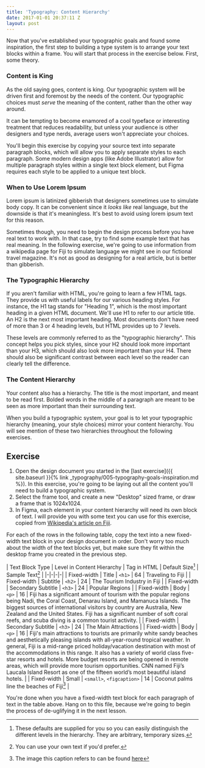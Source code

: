 ```yaml
---
title: 'Typography: Content Hierarchy'
date: 2017-01-01 20:37:11 Z
layout: post
---
```


Now that you've established your typographic goals and found some inspiration, the first step to building a type system is to arrange your text blocks within a frame. You will start that process in the exercise below. First, some theory.

### Content is King

As the old saying goes, content is king. Our typographic system will be driven first and foremost by the needs of the content. Our typographic choices must *serve* the meaning of the content, rather than the other way around.

It can be tempting to become enamored of a cool typeface or interesting treatment that reduces readability, but unless your audience is other designers and type nerds, average users won't appreciate your choices.

You'll begin this exercise by copying your source text into separate paragraph blocks, which will allow you to apply separate styles to each paragraph. Some modern design apps (like Adobe Illustrator) allow for multiple paragraph styles within a single text block element, but Figma requires each style to be applied to a unique text block.

### When to Use Lorem Ipsum

Lorem ipsum is latinized gibberish that designers sometimes use to simulate body copy. It can be convenient since it *looks like* real language, but the downside is that it's meaningless. It's best to avoid using lorem ipsum text for this reason.

Sometimes though, you need to begin the design process before you have real text to work with. In that case, try to find some example text that has real meaning. In the following exercise, we're going to use information from a wikipedia page for Fiji to simulate language we might see in our fictional travel magazine. It's not as good as designing for a real article, but is better than gibberish.

### The Typographic Hierarchy

If you aren't familiar with HTML, you're going to learn a few HTML tags. They provide us with useful labels for our various heading styles. For instance, the H1 tag stands for "Heading 1", which is the most important heading in a given HTML document. We'll use H1 to refer to our article title. An H2 is the next most important heading. Most documents don't have need of more than 3 or 4 heading levels, but HTML provides up to 7 levels.

These levels are commonly referred to as the "typographic hierarchy". This concept helps you pick styles, since your H2 should look more important than your H3, which should also look more important than your H4. There should also be significant contrast between each level so the reader can clearly tell the difference.

### The Content Hierarchy

Your content also has a hierarchy. The title is the most important, and meant to be read first. Bolded words in the middle of a paragraph are meant to be seen as more important than their surrounding text.

When you build a typographic system, your goal is to let your typographic hierarchy (meaning, your style choices) mirror your content hierarchy. You will see mention of these two hierarchies throughout the following exercises.

<!--more-->
## Exercise
1. Open the design document you started in the [last exercise]({{ site.baseurl }}{% link _typography/005-typography-goals-inspiration.md %}). In this exercise, you're going to be laying out all the content you'll need to build a typographic system.
2. Select the <span data-keyCombo="frame">frame tool</span>, and create a new "Desktop" sized frame, or draw a frame that is 1024x1024.
3. In Figma, each element in your content hierarchy will need its own block of text. I will provide you with some text you can use for this exercise, copied from [Wikipedia's article on Fiji](https://en.wikipedia.org/wiki/Fiji#Tourism).

For each of the rows in the following table, copy the text into a new fixed-width text block in your design document in order. Don't worry too much about the width of the text blocks yet, but make sure they fit within the desktop frame you created in the previous step.

| Text Block Type | Level in Content Hierarchy | Tag in HTML | Default Size[^1] | Sample Text[^2] |
|-|-|-|-|
| Fixed-width | Title | `<h1>` | 64 | Traveling to Fiji |
| Fixed-width | Subtitle | `<h2>` | 24 | The Tourism Industry in Fiji |
| Fixed-width | Secondary Subtitle | `<h3>` | 24 | Popular Regions |
| Fixed-width | Body | `<p>` | 16 | Fiji has a significant amount of tourism with the popular regions being Nadi, the Coral Coast, Denarau Island, and Mamanuca Islands. The biggest sources of international visitors by country are Australia, New Zealand and the United States. Fiji has a significant number of soft coral reefs, and scuba diving is a common tourist activity. |
| Fixed-width | Secondary Subtitle | `<h3>` | 24 | The Main Attractions |
| Fixed-width | Body | `<p>` | 16 | Fiji's main attractions to tourists are primarily white sandy beaches and aesthetically pleasing islands with all-year-round tropical weather. In general, Fiji is a mid-range priced holiday/vacation destination with most of the accommodations in this range. It also has a variety of world class five-star resorts and hotels. More budget resorts are being opened in remote areas, which will provide more tourism opportunities. CNN named Fiji’s Laucala Island Resort as one of the fifteen world’s most beautiful island hotels. |
| Fixed-width | Small | `<small>`, `<figcaption>` | 14 | Coconut palms line the beaches of Fiji[^3] |

[^1]: These defaults are supplied for you so you can easily distinguish the different levels in the hierarchy. They are arbitrary, temporary sizes.
[^2]: You can use your own text if you'd prefer.
[^3]: The image this caption refers to can be found [here](https://en.wikipedia.org/wiki/Fiji#/media/File:The_Point_(Fiji).jpg)

You're done when you have a fixed-width text block for each paragraph of text in the table above. Hang on to this file, because we're going to begin the process of de-uglifying it in the next lesson.
